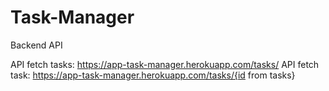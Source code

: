 # Task-Manager
Backend API

API fetch tasks: https://app-task-manager.herokuapp.com/tasks/
API fetch task: https://app-task-manager.herokuapp.com/tasks/{id from tasks}
